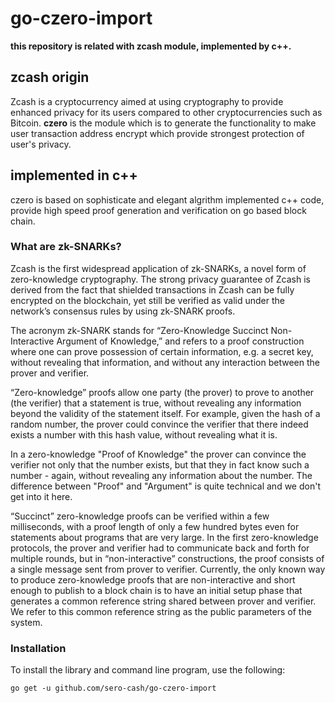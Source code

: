 # go-czero-import

**this repository is related with zcash module, implemented by c++.**

## zcash origin

Zcash is a cryptocurrency aimed at using cryptography to provide enhanced
privacy for its users compared to other cryptocurrencies such as Bitcoin. 
**czero** is the module which is to generate the functionality to make user
transaction address encrypt which provide strongest protection of user's 
privacy.

## implemented in c++
czero is based on sophisticate and elegant algrithm implemented c++ code, provide
high speed proof generation and verification on go based block chain.

### What are zk-SNARKs?
Zcash is the first widespread application of zk-SNARKs, a novel form of zero-knowledge 
cryptography. The strong privacy guarantee of Zcash is derived from the fact that 
shielded transactions in Zcash can be fully encrypted on the blockchain, yet still be 
verified as valid under the network’s consensus rules by using zk-SNARK proofs.

The acronym zk-SNARK stands for “Zero-Knowledge Succinct Non-Interactive Argument of 
Knowledge,” and refers to a proof construction where one can prove possession of certain 
information, e.g. a secret key, without revealing that information, and without any 
interaction between the prover and verifier.

“Zero-knowledge” proofs allow one party (the prover) to prove to another (the verifier) 
that a statement is true, without revealing any information beyond the validity of the 
statement itself. For example, given the hash of a random number, the prover could convince 
the verifier that there indeed exists a number with this hash value, without revealing 
what it is.

In a zero-knowledge "Proof of Knowledge" the prover can convince the verifier not only 
that the number exists, but that they in fact know such a number - again, without revealing
any information about the number. The difference between "Proof" and "Argument" is quite 
technical and we don't get into it here.

“Succinct” zero-knowledge proofs can be verified within a few milliseconds, with a proof 
length of only a few hundred bytes even for statements about programs that are very large. 
In the first zero-knowledge protocols, the prover and verifier had to communicate back and 
forth for multiple rounds, but in “non-interactive” constructions, the proof consists of a
single message sent from prover to verifier. Currently, the only known way to produce 
zero-knowledge proofs that are non-interactive and short enough to publish to a block chain is
to have an initial setup phase that generates a common reference string shared between 
prover and verifier. We refer to this common reference string as the public parameters 
of the system.

### Installation

To install the library and command line program, use the following:

	go get -u github.com/sero-cash/go-czero-import


